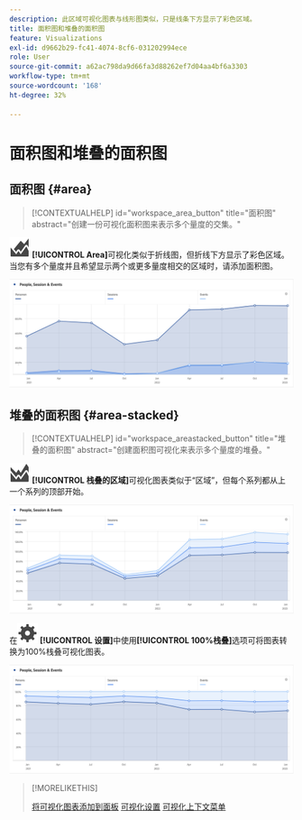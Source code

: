 ```yaml
---
description: 此区域可视化图表与线形图类似，只是线条下方显示了彩色区域。
title: 面积图和堆叠的面积图
feature: Visualizations
exl-id: d9662b29-fc41-4074-8cf6-031202994ece
role: User
source-git-commit: a62ac798da9d66fa3d88262ef7d04aa4bf6a3303
workflow-type: tm+mt
source-wordcount: '168'
ht-degree: 32%

---
```


# 面积图和堆叠的面积图

## 面积图 {#area}

<!-- markdownlint-disable MD034 -->

>[!CONTEXTUALHELP]
>id="workspace_area_button"
>title="面积图"
>abstract="创建一份可视化面积图来表示多个量度的交集。"

<!-- markdownlint-enable MD034 -->


![GraphArea](/help/assets/icons/GraphArea.svg) **[!UICONTROL Area]**&#x200B;可视化类似于折线图，但折线下方显示了彩色区域。 当您有多个量度并且希望显示两个或更多量度相交的区域时，请添加面积图。

![显示多个量度的区域可视化图表](assets/area.png)

## 堆叠的面积图 {#area-stacked}

<!-- markdownlint-disable MD034 -->

>[!CONTEXTUALHELP]
>id="workspace_areastacked_button"
>title="堆叠的面积图"
>abstract="创建面积图可视化来表示多个量度的堆叠。"

<!-- markdownlint-enable MD034 -->




![GraphAreaStacked](/help/assets/icons/GraphAreaStacked.svg) **[!UICONTROL 栈叠的区域]**&#x200B;可视化图表类似于“区域”，但每个系列都从上一个系列的顶部开始。

![栈叠的面积图，在上一个系列的顶部显示每个系列。](assets/area-stacked.png)

在![设置](/help/assets/icons/Setting.svg) **[!UICONTROL 设置]**&#x200B;中使用&#x200B;**[!UICONTROL 100%栈叠]**&#x200B;选项可将图表转换为100%栈叠可视化图表。

![栈叠的面积图显示100%栈叠的可视化图表。](assets/area-stacked100.png)

>[!MORELIKETHIS]
>
>[将可视化图表添加到面板](/help/analysis-workspace/visualizations/freeform-analysis-visualizations.md#add-visualizations-to-a-panel)
>[可视化设置](/help/analysis-workspace/visualizations/freeform-analysis-visualizations.md#settings)
>[可视化上下文菜单](/help/analysis-workspace/visualizations/freeform-analysis-visualizations.md#context-menu)
>
